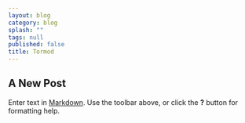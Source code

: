 ```yaml
---
layout: blog
category: blog
splash: ""
tags: null
published: false
title: Tormod
---
```


## A New Post

Enter text in [Markdown](http://daringfireball.net/projects/markdown/). Use the toolbar above, or click the **?** button for formatting help.
